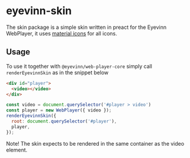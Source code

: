 # eyevinn-skin

The skin package is a simple skin written in preact for the Eyevinn WebPlayer, it uses [material icons](https://material.io/resources/icons/?style=baseline) for all icons.

## Usage 
To use it together with `@eyevinn/web-player-core` simply call `renderEyevinnSkin` as in the snippet below 
```html
<div id="player">
  <video></video>
</div>
```
```javascript
const video = document.querySelector('#player > video')
const player = new WebPlayer({ video });
renderEyevinnSkin({
  root: document.querySelector('#player'),
  player,
});
```

Note! The skin expects to be rendered in the same container as the video element.